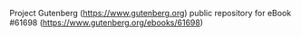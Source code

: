 Project Gutenberg (https://www.gutenberg.org) public repository for
eBook #61698 (https://www.gutenberg.org/ebooks/61698)
